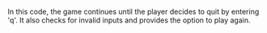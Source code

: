 In this code, the game continues until the player decides to quit by entering 'q'. It also checks for invalid inputs and provides the option to play again.
